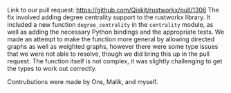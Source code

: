 Link to our pull request: https://github.com/Qiskit/rustworkx/pull/1306
The fix involved adding degree centrality support to the rustworkx library. It included a new function `degree_centrality` in the `centrality` module, as well as adding the necessary Python bindings and the appropriate tests. We made an attempt to make the function more general by allowing directed graphs as well as weighted graphs, however there were some type issues that we were not able to resolve, though we did bring this up in the pull request. The function itself is not complex, it was slightly challenging to get the types to work out correctly. 

Contrubutions were made by Ons, Malik, and myself.